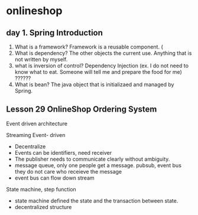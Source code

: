 # onlineshop
## day 1. Spring Introduction
1. What is a framework?
   Framework is a reusable component. ( 
2. What is dependency?
  The other objects the current use. Anything that is not written by myself. 
3. what is inversion of control? Dependency Injection
(ex. I do not need to know what to eat. Someone will tell me and prepare the food for me) 
??????
4. What is bean? 
The java object that is initializaed and managed by Spring. 


## Lesson 29 OnlineShop Ordering System 

Event driven architecture

Streaming 
Event- driven 
- Decentralize
- Events can be identifiers, need receiver
- The publisher needs to communicate clearly without ambiguity. 
- message queue, only one people get a message. pubsub, event bus they do not care who receieve the message 
- event bus can flow down stream 

State machine, step function 
- state machine defined the state and the transaction between state. 
- decentralized structure 





